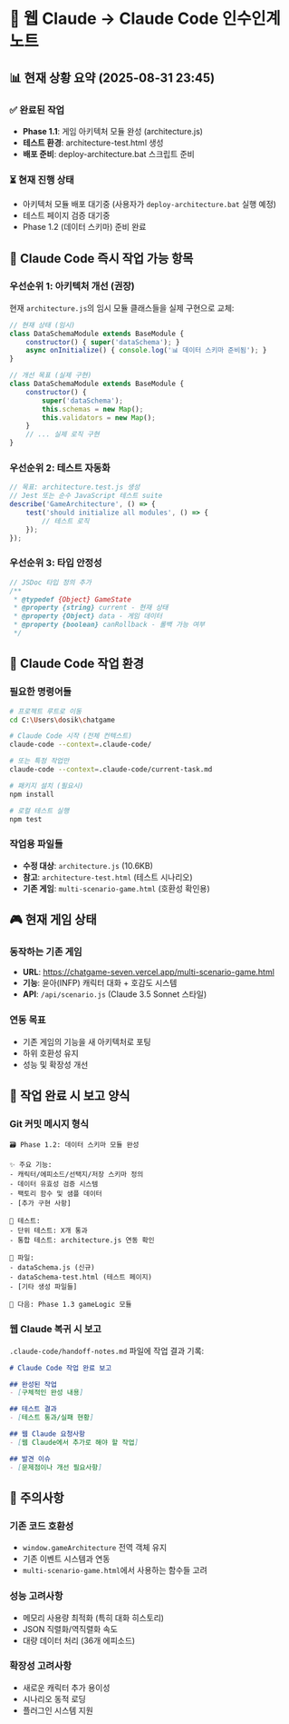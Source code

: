 # 🤝 웹 Claude → Claude Code 인수인계 노트

## 📊 현재 상황 요약 (2025-08-31 23:45)

### ✅ 완료된 작업  
- **Phase 1.1**: 게임 아키텍처 모듈 완성 (architecture.js)
- **테스트 환경**: architecture-test.html 생성
- **배포 준비**: deploy-architecture.bat 스크립트 준비

### ⏳ 현재 진행 상태
- 아키텍처 모듈 배포 대기중 (사용자가 `deploy-architecture.bat` 실행 예정)
- 테스트 페이지 검증 대기중
- Phase 1.2 (데이터 스키마) 준비 완료

## 🎯 Claude Code 즉시 작업 가능 항목

### 우선순위 1: 아키텍처 개선 (권장)
현재 `architecture.js`의 임시 모듈 클래스들을 실제 구현으로 교체:

```javascript
// 현재 상태 (임시)
class DataSchemaModule extends BaseModule {
    constructor() { super('dataSchema'); }
    async onInitialize() { console.log('📊 데이터 스키마 준비됨'); }
}

// 개선 목표 (실제 구현)  
class DataSchemaModule extends BaseModule {
    constructor() { 
        super('dataSchema');
        this.schemas = new Map();
        this.validators = new Map();
    }
    // ... 실제 로직 구현
}
```

### 우선순위 2: 테스트 자동화
```javascript
// 목표: architecture.test.js 생성
// Jest 또는 순수 JavaScript 테스트 suite
describe('GameArchitecture', () => {
    test('should initialize all modules', () => {
        // 테스트 로직
    });
});
```

### 우선순위 3: 타입 안정성  
```javascript
// JSDoc 타입 정의 추가
/**
 * @typedef {Object} GameState
 * @property {string} current - 현재 상태
 * @property {Object} data - 게임 데이터
 * @property {boolean} canRollback - 롤백 가능 여부
 */
```

## 🔧 Claude Code 작업 환경

### 필요한 명령어들
```bash
# 프로젝트 루트로 이동
cd C:\Users\dosik\chatgame

# Claude Code 시작 (전체 컨텍스트)
claude-code --context=.claude-code/

# 또는 특정 작업만
claude-code --context=.claude-code/current-task.md

# 패키지 설치 (필요시)
npm install

# 로컬 테스트 실행
npm test
```

### 작업용 파일들
- **수정 대상**: `architecture.js` (10.6KB)
- **참고**: `architecture-test.html` (테스트 시나리오)
- **기존 게임**: `multi-scenario-game.html` (호환성 확인용)

## 🎮 현재 게임 상태

### 동작하는 기존 게임
- **URL**: https://chatgame-seven.vercel.app/multi-scenario-game.html
- **기능**: 윤아(INFP) 캐릭터 대화 + 호감도 시스템
- **API**: `/api/scenario.js` (Claude 3.5 Sonnet 스타일)

### 연동 목표
- 기존 게임의 기능을 새 아키텍처로 포팅
- 하위 호환성 유지
- 성능 및 확장성 개선

## 📝 작업 완료 시 보고 양식

### Git 커밋 메시지 형식
```
🗃️ Phase 1.2: 데이터 스키마 모듈 완성

✨ 주요 기능:
- 캐릭터/에피소드/선택지/저장 스키마 정의
- 데이터 유효성 검증 시스템  
- 팩토리 함수 및 샘플 데이터
- [추가 구현 사항]

🧪 테스트:
- 단위 테스트: X개 통과
- 통합 테스트: architecture.js 연동 확인

🔗 파일:
- dataSchema.js (신규)
- dataSchema-test.html (테스트 페이지)
- [기타 생성 파일들]

🎯 다음: Phase 1.3 gameLogic 모듈
```

### 웹 Claude 복귀 시 보고
`.claude-code/handoff-notes.md` 파일에 작업 결과 기록:

```markdown
# Claude Code 작업 완료 보고

## 완성된 작업
- [구체적인 완성 내용]

## 테스트 결과  
- [테스트 통과/실패 현황]

## 웹 Claude 요청사항
- [웹 Claude에서 추가로 해야 할 작업]

## 발견 이슈
- [문제점이나 개선 필요사항]
```

## 🚨 주의사항

### 기존 코드 호환성
- `window.gameArchitecture` 전역 객체 유지
- 기존 이벤트 시스템과 연동
- `multi-scenario-game.html`에서 사용하는 함수들 고려

### 성능 고려사항
- 메모리 사용량 최적화 (특히 대화 히스토리)
- JSON 직렬화/역직렬화 속도
- 대량 데이터 처리 (36개 에피소드)

### 확장성 고려사항
- 새로운 캐릭터 추가 용이성
- 시나리오 동적 로딩
- 플러그인 시스템 지원